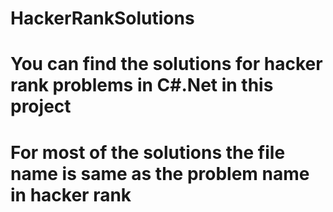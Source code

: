 # HackerRankSolutions
# You can find the solutions for hacker rank problems in C#.Net in this project
# For most of the solutions the file name is same as the problem name in hacker rank
